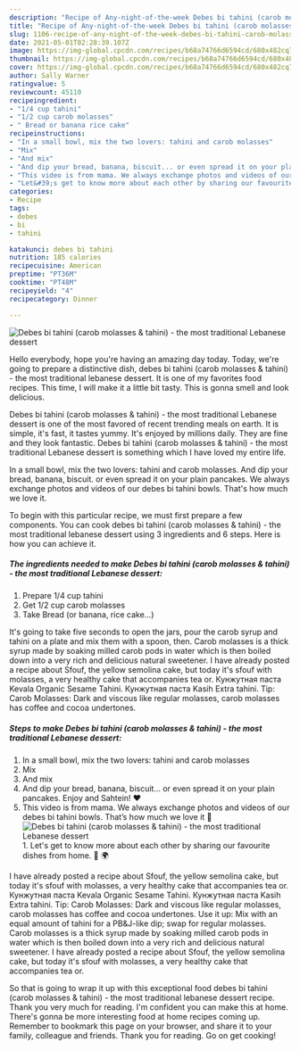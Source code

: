```yaml
---
description: "Recipe of Any-night-of-the-week Debes bi tahini (carob molasses &amp;amp; tahini) - the most traditional Lebanese dessert"
title: "Recipe of Any-night-of-the-week Debes bi tahini (carob molasses &amp;amp; tahini) - the most traditional Lebanese dessert"
slug: 1106-recipe-of-any-night-of-the-week-debes-bi-tahini-carob-molasses-and-amp-tahini-the-most-traditional-lebanese-dessert
date: 2021-05-01T02:28:39.107Z
image: https://img-global.cpcdn.com/recipes/b68a74766d6594cd/680x482cq70/debes-bi-tahini-carob-molasses-tahini-the-most-traditional-lebanese-dessert-recipe-main-photo.jpg
thumbnail: https://img-global.cpcdn.com/recipes/b68a74766d6594cd/680x482cq70/debes-bi-tahini-carob-molasses-tahini-the-most-traditional-lebanese-dessert-recipe-main-photo.jpg
cover: https://img-global.cpcdn.com/recipes/b68a74766d6594cd/680x482cq70/debes-bi-tahini-carob-molasses-tahini-the-most-traditional-lebanese-dessert-recipe-main-photo.jpg
author: Sally Warner
ratingvalue: 5
reviewcount: 45110
recipeingredient:
- "1/4 cup tahini"
- "1/2 cup carob molasses"
- " Bread or banana rice cake"
recipeinstructions:
- "In a small bowl, mix the two lovers: tahini and carob molasses"
- "Mix"
- "And mix"
- "And dip your bread, banana, biscuit... or even spread it on your plain pancakes. Enjoy and Sahtein! ♥️"
- "This video is from mama. We always exchange photos and videos of our debes bi tahini bowls. That’s how much we love it 🥰"
- "Let&#39;s get to know more about each other by sharing our favourite dishes from home. 🥳 🌍"
categories:
- Recipe
tags:
- debes
- bi
- tahini

katakunci: debes bi tahini 
nutrition: 185 calories
recipecuisine: American
preptime: "PT36M"
cooktime: "PT48M"
recipeyield: "4"
recipecategory: Dinner

---
```



![Debes bi tahini (carob molasses &amp; tahini) - the most traditional Lebanese dessert](https://img-global.cpcdn.com/recipes/b68a74766d6594cd/680x482cq70/debes-bi-tahini-carob-molasses-tahini-the-most-traditional-lebanese-dessert-recipe-main-photo.jpg)

Hello everybody, hope you're having an amazing day today. Today, we're going to prepare a distinctive dish, debes bi tahini (carob molasses &amp; tahini) - the most traditional lebanese dessert. It is one of my favorites food recipes. This time, I will make it a little bit tasty. This is gonna smell and look delicious.

Debes bi tahini (carob molasses &amp; tahini) - the most traditional Lebanese dessert is one of the most favored of recent trending meals on earth. It is simple, it's fast, it tastes yummy. It's enjoyed by millions daily. They are fine and they look fantastic. Debes bi tahini (carob molasses &amp; tahini) - the most traditional Lebanese dessert is something which I have loved my entire life.

In a small bowl, mix the two lovers: tahini and carob molasses. And dip your bread, banana, biscuit. or even spread it on your plain pancakes. We always exchange photos and videos of our debes bi tahini bowls. That&#39;s how much we love it.


To begin with this particular recipe, we must first prepare a few components. You can cook debes bi tahini (carob molasses &amp; tahini) - the most traditional lebanese dessert using 3 ingredients and 6 steps. Here is how you can achieve it.

<!--inarticleads1-->

##### The ingredients needed to make Debes bi tahini (carob molasses &amp; tahini) - the most traditional Lebanese dessert:

1. Prepare 1/4 cup tahini
1. Get 1/2 cup carob molasses
1. Take  Bread (or banana, rice cake...)


It&#39;s going to take five seconds to open the jars, pour the carob syrup and tahini on a plate and mix them with a spoon, then. Carob molasses is a thick syrup made by soaking milled carob pods in water which is then boiled down into a very rich and delicious natural sweetener. I have already posted a recipe about Sfouf, the yellow semolina cake, but today it&#39;s sfouf with molasses, a very healthy cake that accompanies tea or. Кунжутная паста Kevala Organic Sesame Tahini. Кунжутная паста Kasih Extra tahini. Tip: Carob Molasses: Dark and viscous like regular molasses, carob molasses has coffee and cocoa undertones. 

<!--inarticleads2-->

##### Steps to make Debes bi tahini (carob molasses &amp; tahini) - the most traditional Lebanese dessert:

1. In a small bowl, mix the two lovers: tahini and carob molasses
1. Mix
1. And mix
1. And dip your bread, banana, biscuit... or even spread it on your plain pancakes. Enjoy and Sahtein! ♥️
1. This video is from mama. We always exchange photos and videos of our debes bi tahini bowls. That’s how much we love it 🥰
<img src="//assets-global.cpcdn.com/assets/icons/button_play-2c75c40dde080a61004c1f40b05d8f140eaff45d7e9e6481dc71c63d2e7c4909.png" alt="Debes bi tahini (carob molasses &amp; tahini) - the most traditional Lebanese dessert">1. Let&#39;s get to know more about each other by sharing our favourite dishes from home. 🥳 🌍


I have already posted a recipe about Sfouf, the yellow semolina cake, but today it&#39;s sfouf with molasses, a very healthy cake that accompanies tea or. Кунжутная паста Kevala Organic Sesame Tahini. Кунжутная паста Kasih Extra tahini. Tip: Carob Molasses: Dark and viscous like regular molasses, carob molasses has coffee and cocoa undertones. Use it up: Mix with an equal amount of tahini for a PB&amp;J-like dip; swap for regular molasses. Carob molasses is a thick syrup made by soaking milled carob pods in water which is then boiled down into a very rich and delicious natural sweetener. I have already posted a recipe about Sfouf, the yellow semolina cake, but today it&#39;s sfouf with molasses, a very healthy cake that accompanies tea or. 

So that is going to wrap it up with this exceptional food debes bi tahini (carob molasses &amp; tahini) - the most traditional lebanese dessert recipe. Thank you very much for reading. I'm confident you can make this at home. There's gonna be more interesting food at home recipes coming up. Remember to bookmark this page on your browser, and share it to your family, colleague and friends. Thank you for reading. Go on get cooking!
